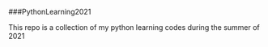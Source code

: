 ###PythonLearning2021

This repo is a collection of my python learning codes during the summer of 2021
